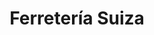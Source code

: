 ---
title: "Ferretería Suiza"
url: /ciudad-autonoma-de-buenos-aires/ferreteria-suiza/
shop: hardware
---